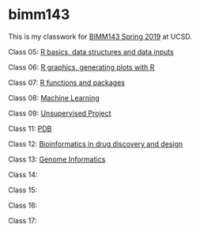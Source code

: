 # bimm143

This is my classwork for [BIMM143 Spring 2019](https://bioboot.github.io/bimm143_S19/) at UCSD.

Class 05: [R basics, data structures and data inputs](https://github.com/flmoore/bimm143/blob/master/class05/class5.md) 

Class 06: [R graphics, generating plots with R](https://github.com/flmoore/bimm143/blob/master/class06/Class_6.md)

Class 07: [R functions and packages](https://github.com/flmoore/bimm143/blob/master/class07/Class07.md)

Class 08: [Machine Learning](https://github.com/flmoore/bimm143/blob/master/class08/class08.md)

Class 09: [Unsupervised Project](https://github.com/flmoore/bimm143/blob/master/class09/Class09.md)

Class 11: [PDB](https://github.com/flmoore/bimm143/blob/master/class11/class11.md)

Class 12: [Bioinformatics in drug discovery and design](https://github.com/flmoore/bimm143/blob/master/class13/class13.md)

Class 13: [Genome Informatics](https://github.com/flmoore/bimm143/blob/master/class13.2/class13.2.md)

Class 14: 

Class 15:

Class 16:

Class 17:
